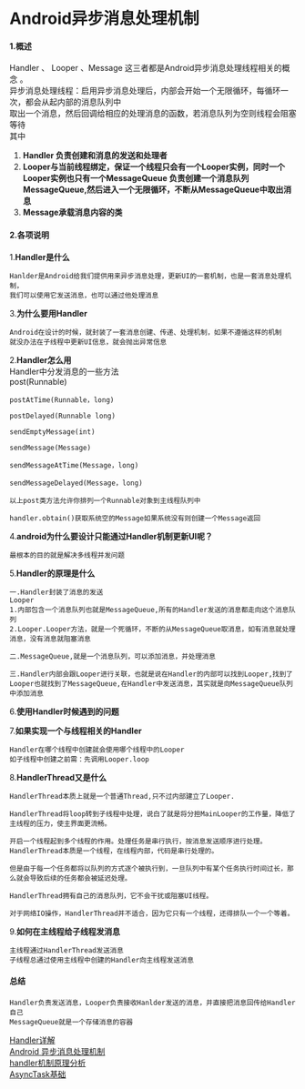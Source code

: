 # Android异步消息处理机制   
####  1.概述
Handler 、 Looper 、Message 这三者都是Android异步消息处理线程相关的概念 。   
异步消息处理线程：启用异步消息处理后，内部会开始一个无限循环，每循环一次，都会从起内部的消息队列中  
取出一个消息，然后回调给相应的处理消息的函数，若消息队列为空则线程会阻塞等待  
其中  
1. **Handler 负责创建和消息的发送和处理者**    
2. **Looper与当前线程绑定，保证一个线程只会有一个Looper实例，同时一个Looper实例也只有一个MessageQueue
负责创建一个消息队列MessageQueue,然后进入一个无限循环，不断从MessageQueue中取出消息**    
2. **Message承载消息内容的类**  

#### 2.各项说明 
1.**Handler是什么**   

	Hanlder是Android给我们提供用来异步消息处理，更新UI的一套机制，也是一套消息处理机制，  
	我们可以使用它发送消息，也可以通过他处理消息  
3.**为什么要用Handler**  

    Android在设计的时候，就封装了一套消息创建、传递、处理机制，如果不遵循这样的机制 
    就没办法在子线程中更新UI信息，就会抛出异常信息 
2.**Handler怎么用**    
	Handler中分发消息的一些方法   
	post(Runnable)

	postAtTime(Runnable，long)

	postDelayed(Runnable long)

	sendEmptyMessage(int)

	sendMessage(Message)

	sendMessageAtTime(Message，long)

	sendMessageDelayed(Message，long)

	以上post类方法允许你排列一个Runnable对象到主线程队列中
	
	handler.obtain()获取系统空的Message如果系统没有则创建一个Message返回
	
	
4.**android为什么要设计只能通过Handler机制更新UI呢？**  

	最根本的目的就是解决多线程并发问题
	
5.**Handler的原理是什么**  

    一.Handler封装了消息的发送   
    Looper  
	1.内部包含一个消息队列也就是MessageQueue,所有的Handler发送的消息都走向这个消息队列    
	2.Looper.Looper方法，就是一个死循环，不断的从MessageQueue取消息，如有消息就处理   
	消息，没有消息就阻塞消息    
	
    二.MessageQueue,就是一个消息队列，可以添加消息，并处理消息   
    
    三.Handler内部会跟Looper进行关联，也就是说在Handler的内部可以找到Looper,找到了   
    Looper也就找到了MessageQueue,在Handler中发送消息，其实就是向MessageQueue队列   
    中添加消息   

6.**使用Handler时候遇到的问题**  

7.**如果实现一个与线程相关的Handler**   

	Handler在哪个线程中创建就会使用哪个线程中的Looper 
	如子线程中创建之前需：先调用Looper.loop   
	
8.**HandlerThread又是什么**     

    HandlerThread本质上就是一个普通Thread,只不过内部建立了Looper.  
    
    HandlerThread将loop转到子线程中处理，说白了就是将分担MainLooper的工作量，降低了主线程的压力，使主界面更流畅。
    
    开启一个线程起到多个线程的作用。处理任务是串行执行，按消息发送顺序进行处理。HandlerThread本质是一个线程，在线程内部，代码是串行处理的。
    
    但是由于每一个任务都将以队列的方式逐个被执行到，一旦队列中有某个任务执行时间过长，那么就会导致后续的任务都会被延迟处理。
    
    HandlerThread拥有自己的消息队列，它不会干扰或阻塞UI线程。
    
    对于网络IO操作，HandlerThread并不适合，因为它只有一个线程，还得排队一个一个等着。

9.**如何在主线程给子线程发消息**
    
    主线程通过HandlerThread发送消息  
    子线程总通过使用主线程中创建的Handler向主线程发送消息   
#### 总结
    Handler负责发送消息，Looper负责接收Hanlder发送的消息，并直接把消息回传给Handler自己  
    MessageQueue就是一个存储消息的容器 


[Handler详解](http://www.imooc.com/learn/267)      
[ Android 异步消息处理机制](http://blog.csdn.net/lmj623565791/article/details/38377229)      
[handler机制原理分析](http://www.cnblogs.com/tuyong1012341/p/5840519.html)    
[AsyncTask基础](http://www.imooc.com/learn/377)
	
